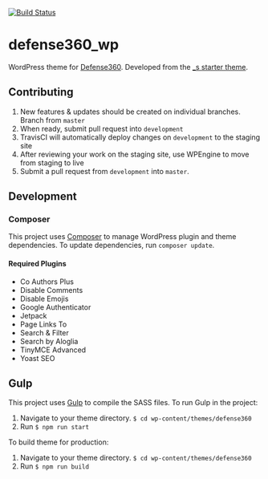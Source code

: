 [![Build Status](https://travis-ci.org/CSIS-iLab/defense360_wp.svg?branch=development)](https://travis-ci.org/CSIS-iLab/defense360_wp)

# defense360_wp
WordPress theme for [Defense360](https://defense360.csis.org). Developed from the [_s starter theme](http://underscores.me).

## Contributing
1. New features & updates should be created on individual branches. Branch from `master`
2. When ready, submit pull request into `development`
3. TravisCI will automatically deploy changes on `development` to the staging site
4. After reviewing your work on the staging site, use WPEngine to move from staging to live
5. Submit a pull request from `development` into `master`.

## Development

### Composer
This project uses [Composer](https://getcomposer.org/) to manage WordPress plugin and theme dependencies.
To update dependencies, run `composer update`.

#### Required Plugins
- Co Authors Plus
- Disable Comments
- Disable Emojis
- Google Authenticator
- Jetpack
- Page Links To
- Search & Filter
- Search by Aloglia
- TinyMCE Advanced
- Yoast SEO

## Gulp
This project uses [Gulp](https://gulpjs.com/) to compile the SASS files. To run Gulp in the project:
1. Navigate to your theme directory. `$ cd wp-content/themes/defense360`
2. Run `$ npm run start`

To build theme for production:
1. Navigate to your theme directory. `$ cd wp-content/themes/defense360`
2. Run `$ npm run build`